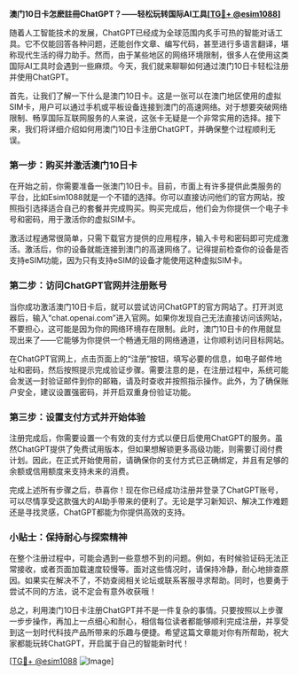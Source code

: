 **澳门10日卡怎麽註冊ChatGPT？——轻松玩转国际AI工具[[TG💪+ @esim1088](https://t.me/s/esim1088)]**

随着人工智能技术的发展，ChatGPT已经成为全球范围内炙手可热的智能对话工具。它不仅能回答各种问题，还能创作文章、编写代码，甚至进行多语言翻译，堪称现代生活的得力助手。然而，由于某些地区的网络环境限制，很多人在使用这类国际AI工具时会遇到一些麻烦。今天，我们就来聊聊如何通过澳门10日卡轻松注册并使用ChatGPT。

首先，让我们了解一下什么是澳门10日卡。这是一张可以在澳门地区使用的虚拟SIM卡，用户可以通过手机或平板设备连接到澳门的高速网络。对于想要突破网络限制、畅享国际互联网服务的人来说，这张卡无疑是一个非常实用的选择。接下来，我们将详细介绍如何用澳门10日卡注册ChatGPT，并确保整个过程顺利无误。

### 第一步：购买并激活澳门10日卡

在开始之前，你需要准备一张澳门10日卡。目前，市面上有许多提供此类服务的平台，比如Esim1088就是一个不错的选择。你可以直接访问他们的官方网站，按照指引选择适合自己的套餐并完成购买。购买完成后，他们会为你提供一个电子卡号和密码，用于激活你的虚拟SIM卡。

激活过程通常很简单，只需下载官方提供的应用程序，输入卡号和密码即可完成激活。激活后，你的设备就能连接到澳门的高速网络了。记得提前检查你的设备是否支持eSIM功能，因为只有支持eSIM的设备才能使用这种虚拟SIM卡。

### 第二步：访问ChatGPT官网并注册账号

当你成功激活澳门10日卡后，就可以尝试访问ChatGPT的官方网站了。打开浏览器后，输入“chat.openai.com”进入官网。如果你发现自己无法直接访问该网站，不要担心，这可能是因为你的网络环境存在限制。此时，澳门10日卡的作用就显现出来了——它能够为你提供一个畅通无阻的网络通道，让你顺利访问目标网站。

在ChatGPT官网上，点击页面上的“注册”按钮，填写必要的信息，如电子邮件地址和密码，然后按照提示完成验证步骤。需要注意的是，在注册过程中，系统可能会发送一封验证邮件到你的邮箱，请及时查收并按照指示操作。此外，为了确保账户安全，建议设置强密码，并开启双重身份验证功能。

### 第三步：设置支付方式并开始体验

注册完成后，你需要设置一个有效的支付方式以便日后使用ChatGPT的服务。虽然ChatGPT提供了免费试用版本，但如果想解锁更多高级功能，则需要订阅付费计划。因此，在正式开始使用前，请确保你的支付方式已正确绑定，并且有足够的余额或信用额度来支持未来的消费。

完成上述所有步骤之后，恭喜你！现在你已经成功注册并登录了ChatGPT账号，可以尽情享受这款强大的AI助手带来的便利了。无论是学习新知识、解决工作难题还是寻找灵感，ChatGPT都能为你提供高效的支持。

### 小贴士：保持耐心与探索精神

在整个注册过程中，可能会遇到一些意想不到的问题。例如，有时候验证码无法正常接收，或者页面加载速度较慢等。面对这些情况时，请保持冷静，耐心地排查原因。如果实在解决不了，不妨查阅相关论坛或联系客服寻求帮助。同时，也要勇于尝试不同的方法，说不定会有意外收获哦！

总之，利用澳门10日卡注册ChatGPT并不是一件复杂的事情。只要按照以上步骤一步步操作，再加上一点细心和耐心，相信每位读者都能够顺利完成注册，并享受到这一划时代科技产品所带来的乐趣与便捷。希望这篇文章能对你有所帮助，祝大家都能玩转ChatGPT，开启属于自己的智能新时代！

[[TG💪+ @esim1088](https://t.me/s/esim1088) ![Image](https://i.postimg.cc/4NQfJmqS/Snipaste-2025-05-13-00-14-12.png)]